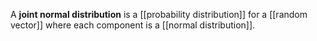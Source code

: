A **joint normal distribution** is a [[probability distribution]] for a [[random vector]] where each component is a [[normal distribution]].